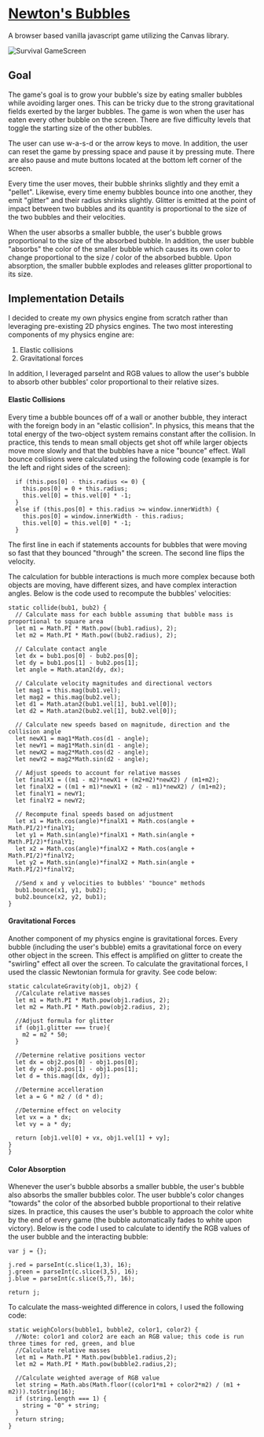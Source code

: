 # [Newton's Bubbles][link]
[link]: https://mikebarile.github.io/Newtons-Bubbles/

A browser based vanilla javascript game utilizing the Canvas library.

![Survival GameScreen](https://res.cloudinary.com/dsguwnfdw/image/upload/v1479496677/Screen_Shot_2016-11-18_at_11.17.36_AM_faeys7.png)

## Goal

The game's goal is to grow your bubble's size by eating smaller bubbles while avoiding larger ones. This can be tricky due to the strong gravitational fields exerted by the larger bubbles. The game is won when the user has eaten every other bubble on the screen. There are five difficulty levels that toggle the starting size of the other bubbles.

The user can use w-a-s-d or the arrow keys to move. In addition, the user can reset the game by pressing space and pause it by pressing mute. There are also pause and mute buttons located at the bottom left corner of the screen.

Every time the user moves, their bubble shrinks slightly and they emit a "pellet". Likewise, every time enemy bubbles bounce into one another, they emit "glitter" and their radius shrinks slightly. Glitter is emitted at the point of impact between two bubbles and its quantity is proportional to the size of the two bubbles and their velocities.

When the user absorbs a smaller bubble, the user's bubble grows proportional to the size of the absorbed bubble. In addition, the user bubble "absorbs" the color of the smaller bubble which causes its own color to change proportional to the size / color of the absorbed bubble. Upon absorption, the smaller bubble explodes and releases glitter proportional to its size.

## Implementation Details

I decided to create my own physics engine from scratch rather than leveraging pre-existing 2D physics engines. The two most interesting components of my physics engine are:
1) Elastic collisions
2) Gravitational forces

In addition, I leveraged parseInt and RGB values to allow the user's bubble to absorb other bubbles' color proportional to their relative sizes.

#### Elastic Collisions

Every time a bubble bounces off of a wall or another bubble, they interact with the foreign body in an "elastic collision". In physics, this means that the total energy of the two-object system remains constant after the collision. In practice, this tends to mean small objects get shot off while larger objects move more slowly and that the bubbles have a nice "bounce" effect. Wall bounce collisions were calculated using the following code (example is for the left and right sides of the screen):

```
  if (this.pos[0] - this.radius <= 0) {
    this.pos[0] = 0 + this.radius;
    this.vel[0] = this.vel[0] * -1;
  }
  else if (this.pos[0] + this.radius >= window.innerWidth) {
    this.pos[0] = window.innerWidth - this.radius;
    this.vel[0] = this.vel[0] * -1;
  }
```

The first line in each if statements accounts for bubbles that were moving so fast that they bounced "through" the screen. The second line flips the velocity.

The calculation for bubble interactions is much more complex because both objects are moving, have different sizes, and have complex interaction angles. Below is the code used to recompute the bubbles' velocities:

```
static collide(bub1, bub2) {
  // Calculate mass for each bubble assuming that bubble mass is proportional to square area
  let m1 = Math.PI * Math.pow((bub1.radius), 2);
  let m2 = Math.PI * Math.pow((bub2.radius), 2);

  // Calculate contact angle
  let dx = bub1.pos[0] - bub2.pos[0];
  let dy = bub1.pos[1] - bub2.pos[1];
  let angle = Math.atan2(dy, dx);

  // Calculate velocity magnitudes and directional vectors
  let mag1 = this.mag(bub1.vel);
  let mag2 = this.mag(bub2.vel);
  let d1 = Math.atan2(bub1.vel[1], bub1.vel[0]);
  let d2 = Math.atan2(bub2.vel[1], bub2.vel[0]);

  // Calculate new speeds based on magnitude, direction and the collision angle
  let newX1 = mag1*Math.cos(d1 - angle);
  let newY1 = mag1*Math.sin(d1 - angle);
  let newX2 = mag2*Math.cos(d2 - angle);
  let newY2 = mag2*Math.sin(d2 - angle);

  // Adjust speeds to account for relative masses
  let finalX1 = ((m1 - m2)*newX1 + (m2+m2)*newX2) / (m1+m2);
  let finalX2 = ((m1 + m1)*newX1 + (m2 - m1)*newX2) / (m1+m2);
  let finalY1 = newY1;
  let finalY2 = newY2;

  // Recompute final speeds based on adjustment
  let x1 = Math.cos(angle)*finalX1 + Math.cos(angle + Math.PI/2)*finalY1;
  let y1 = Math.sin(angle)*finalX1 + Math.sin(angle + Math.PI/2)*finalY1;
  let x2 = Math.cos(angle)*finalX2 + Math.cos(angle + Math.PI/2)*finalY2;
  let y2 = Math.sin(angle)*finalX2 + Math.sin(angle + Math.PI/2)*finalY2;

  //Send x and y velocities to bubbles' "bounce" methods
  bub1.bounce(x1, y1, bub2);
  bub2.bounce(x2, y2, bub1);
}
```

#### Gravitational Forces

Another component of my physics engine is gravitational forces. Every bubble (including the user's bubble) emits a gravitational force on every other object in the screen. This effect is amplified on glitter to create the "swirling" effect all over the screen. To calculate the gravitational forces, I used the classic Newtonian formula for gravity. See code below:

```
static calculateGravity(obj1, obj2) {
  //Calculate relative masses
  let m1 = Math.PI * Math.pow(obj1.radius, 2);
  let m2 = Math.PI * Math.pow(obj2.radius, 2);

  //Adjust formula for glitter
  if (obj1.glitter === true){
    m2 = m2 * 50;
  }

  //Determine relative positions vector
  let dx = obj2.pos[0] - obj1.pos[0];
  let dy = obj2.pos[1] - obj1.pos[1];
  let d = this.mag([dx, dy]);

  //Determine accelleration
  let a = G * m2 / (d * d);

  //Determine effect on velocity
  let vx = a * dx;
  let vy = a * dy;

  return [obj1.vel[0] + vx, obj1.vel[1] + vy];
}
}
```

#### Color Absorption

Whenever the user's bubble absorbs a smaller bubble, the user's bubble also absorbs the smaller bubbles color. The user bubble's color changes "towards" the color of the absorbed bubble proportional to their relative sizes. In practice, this causes the user's bubble to approach the color white by the end of every game (the bubble automatically fades to white upon victory). Below is the code I used to calculate to identify the RGB values of the user bubble and the interacting bubble:

```
var j = {};

j.red = parseInt(c.slice(1,3), 16);
j.green = parseInt(c.slice(3,5), 16);
j.blue = parseInt(c.slice(5,7), 16);

return j;
```

To calculate the mass-weighted difference in colors, I used the following code:

```
static weighColors(bubble1, bubble2, color1, color2) {
  //Note: color1 and color2 are each an RGB value; this code is run three times for red, green, and blue
  //Calculate relative masses
  let m1 = Math.PI * Math.pow(bubble1.radius,2);
  let m2 = Math.PI * Math.pow(bubble2.radius,2);

  //Calculate weighted average of RGB value
  let string = Math.abs(Math.floor((color1*m1 + color2*m2) / (m1 + m2))).toString(16);
  if (string.length === 1) {
    string = "0" + string;
  }
  return string;
}
```
